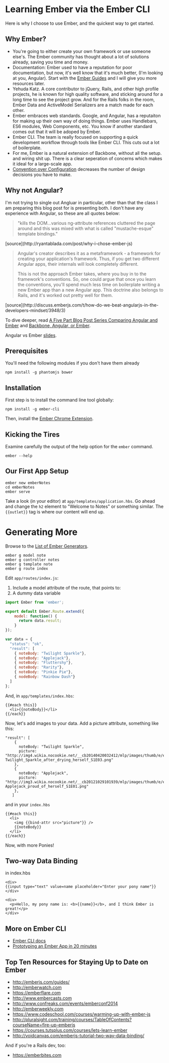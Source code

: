 # Learning Ember via the Ember CLI

Here is why I choose to use Ember, and the quickest way to get started.

## Why Ember?

- You're going to either create your own framework or use someone else's. The
Ember community has thought about a lot of solutions already, saving you time
and money.
- Documentation: Ember used to have a reputation for poor documentation, but
now, it's well know that it's much better, (I'm looking at you, Angular). Start
with the [Ember Guides](http://emberjs.com/guides/) and I will give you more
resources later.
- Yehuda Katz. A core contributor to jQuery, Rails, and other high profile
projects, he is known for high quality software, and sticking around for a long
time to see the project grow. And for the Rails folks in the room, Ember Data
and ActiveModel Serializers are a match made for each other.
- Ember embraces web standards. Google, and Angular, has a reputaiton for making
up their own way of doing things. Ember uses Handlebars, ES6 modules, Web Components, etc.
You know if another standard comes out that it will be adoped by Ember.
- Ember CLI. The team is really focused on supporting a quick development
workflow through tools like Ember CLI. This cuts out a lot of boilerplate.
- For me, Ember is a natural extension of Backbone, without all the setup.
and wiring shit up. There is a clear seperation of concerns which makes it ideal
for a large-scale app.
- [Convention over Configuration](http://en.wikipedia.org/wiki/Convention_over_configuration) decreases the number of design decisions you have to make.

## Why not Angular?

I'm not trying to single out Angluar in particular, other than that the class I
am preparing this blog post for is presenting both. I don't have any experience
with Angular, so these are all quotes below:

<blockquote>"kills the DOM...various ng-attribute references cluttered the page around 
and this was mixed with what is called "mustache-esque" template bindings."
</blockquote>
  [source](http://ryantablada.com/post/why-i-chose-ember-js)
<blockquote>Angular's creator describes it as a metaframework - a framework for
creating your application's framework. Thus, if you get two different Angular
apps, their internals will look completely different.

This is not the approach Ember takes, where you buy in to the framework's
conventions. So, one could argue that once you learn the conventions, you'll
spend much less time on boilerplate writing a new Ember app than a new Angular
app. This doctrine also belongs to Rails, and it's worked out pretty well for
them.
</blockquote>
[source](http://discuss.emberjs.com/t/how-do-we-beat-angularjs-in-the-developers-mindset/3948/3)

To dive deeper, read [A Five Part Blog Post Series Comparing Angular and Ember](http://www.benlesh.com/2014/04/embular-part-1-comparing-ember-and.html)
and [Backbone, Angular, or Ember](http://www.100percentjs.com/backbone-or-angular-or-ember-here-is-my-choice-and-why/).

Angular vs Ember [slides](https://docs.google.com/presentation/d/1e0z1pT9JuEh8G5DOtib6XFDHK0GUFtrZrU3IfxJynaA/preview?slide=id.g177e4bd2b_0148).

## Prerequisites

You'll need the following modules if you don't have them already

```
npm install -g phantomjs bower
```

## Installation

First step is to install the command line tool globally:

```
npm install -g ember-cli
```

Then, install the [Ember Chrome Extension](https://chrome.google.com/webstore/detail/ember-inspector/bmdblncegkenkacieihfhpjfppoconhi).

## Kicking the Tires

Examine carefully the output of the help option for the `ember` command.
```
ember --help
```

## Our First App Setup

```
ember new emberNotes
cd emberNotes
ember serve
```

Take a look (in your editor) at `app/templates/application.hbs`. Go ahead and 
change the `h2` element to "Welcome to Notes" or something similar. The 
`{{outlet}}` tag is where our content will end up.

# Generating More

Browse to the [List of Ember Generators](https://github.com/cavneb/loom-generators-ember-appkit/tree/master/loom/generators).

```
ember g model note
ember g controller notes
ember g template note
ember g route index
```

Edit `app/routes/index.js`:

1. Include a model attribute of the route, that points to:
2. A dummy data variable

```javascript
import Ember from 'ember';

export default Ember.Route.extend({
    model: function() {
      return data.result;
    }
});

var data = {
  "status": "ok",
  "result": [
    { noteBody: "Twilight Sparkle"},
    { noteBody: "Applejack"},
    { noteBody: "Fluttershy"},
    { noteBody: "Rarity"},
    { noteBody: "Pinkie Pie"},
    { nodeBody: "Rainbow Dash"}
  ]
};

```

And, in `app/templates/index.hbs`:

```
{{#each this}}
  <li>{{noteBody}}</li>
{{/each}}
```

Now, let's add images to your data. Add a picture attribute, something like this:

```
"result": [
    {
      noteBody: "Twilight Sparkle",
      picture: "http://img4.wikia.nocookie.net/__cb20140420032412/mlp/images/thumb/e/e0/Twilight_Sparkle_after_drying_herself_S1E03.png/209px-Twilight_Sparkle_after_drying_herself_S1E03.png"
    },
    {
      noteBody: "Applejack",
      picture: "http://img3.wikia.nocookie.net/__cb20121029101939/mlp/images/thumb/e/ee/Applejack_proud_of_herself_S1E01.png/209px-Applejack_proud_of_herself_S1E01.png"
    },
   ]
```

and in your `index.hbs`

```
{{#each this}}
  <li>
    <img {{bind-attr src="picture"}} />
    {{noteBody}}
  </li>
{{/each}}
```
Now, with more Ponies!

## Two-way Data Binding
in index.hbs

```
<div>
{{input type="text" value=name placeholder="Enter your pony name"}}
</div>

<div>
  <p>Hello, my pony name is: <b>{{name}}</b>, and I think Ember is great!</p>
</div>
```

## More on Ember CLI

- [Ember CLI docs](http://iamstef.net/ember-cli/)
- [Prototyping an Ember App in 20 minutes](https://www.youtube.com/watch?v=Hm8XsgKT0Qw)

## Top Ten Resources for Staying Up to Date on Ember

- http://emberjs.com/guides/
- http://emberwatch.com
- https://emberflare.com
- http://www.embercasts.com
- http://www.confreaks.com/events/emberconf2014
- http://emberweekly.com
- https://www.codeschool.com/courses/warming-up-with-ember-js
- http://pluralsight.com/training/courses/TableOfContents?courseName=fire-up-emberjs
- https://courses.tutsplus.com/courses/lets-learn-ember
- http://voidcanvas.com/emberjs-tutorial-two-way-data-binding/

And if you're a Rails dev, too:
- https://emberbites.com
  


